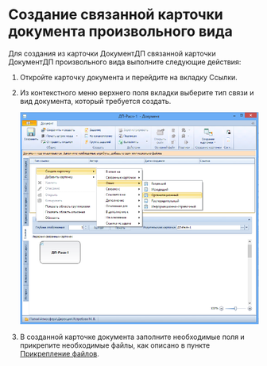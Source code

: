 # Создание связанной карточки документа произвольного вида

Для создания из карточки ДокументДП связанной карточки ДокументДП произвольного вида выполните следующие действия:

1. Откройте карточку документа и перейдите на вкладку Ссылки.

2. Из контекстного меню верхнего поля вкладки выберите тип связи и вид документа, который требуется создать.

   ![Выбор режима создания документа](img/Create_Associated_Cards_ContextMenu.png "Выбор режима создания документа")

3. В созданной карточке документа заполните необходимые поля и прикрепите необходимые файлы, как описано в пункте [Прикрепление файлов](Doc_File_Attach.md).